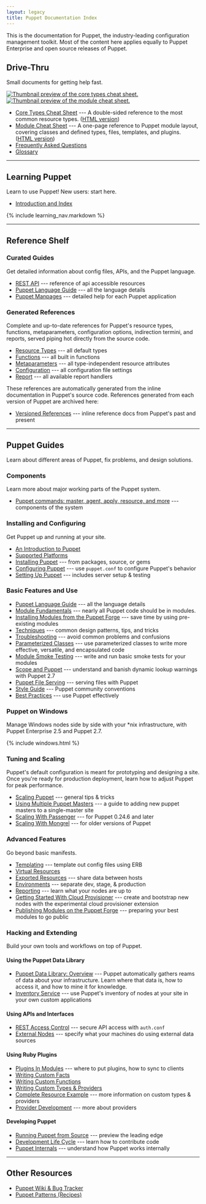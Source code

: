 ```yaml
---
layout: legacy
title: Puppet Documentation Index
---
```


This is the documentation for Puppet, the industry-leading configuration management toolkit. Most of the content here applies equally to Puppet Enterprise and open source releases of Puppet. 

Drive-Thru
----------

Small documents for getting help fast.

<a href="/puppet_core_types_cheatsheet.pdf"><img src="/images/puppet_core_types_cheatsheet_thumbnail.png" alt="Thumbnail preview of the core types cheat sheet."></a> <a href="/module_cheat_sheet.pdf"><img src="/images/module_cheat_sheet_thumbnail.png" alt="Thumbnail preview of the module cheat sheet."></a>

* [Core Types Cheat Sheet](/puppet_core_types_cheatsheet.pdf) --- A double-sided reference to the most common resource types. ([HTML version](http://projects.puppetlabs.com/projects/puppet/wiki/Core_Types_Cheat_Sheet/))
* [Module Cheat Sheet](/module_cheat_sheet.pdf) --- A one-page reference to Puppet module layout, covering classes and defined types, files, templates, and plugins. ([HTML version](/module_cheat_sheet.html))
* [Frequently Asked Questions](/guides/faq.html)
* [Glossary](/references/glossary.html)

* * * 

Learning Puppet
---------------

Learn to use Puppet! New users: start here.

* [Introduction and Index](/learning/)

{% include learning_nav.markdown %}

* * * 

Reference Shelf
---------------

### Curated Guides

Get detailed information about config files, APIs, and the Puppet language.

* [REST API](/guides/rest_api.html) --- reference of api accessible resources
* [Puppet Language Guide](/guides/language_guide.html) --- all the language details
* [Puppet Manpages](/man/) --- detailed help for each Puppet application

### Generated References

Complete and up-to-date references for Puppet's resource types, functions, metaparameters, configuration options, indirection termini, and reports, served piping hot directly from the source code.

* [Resource Types](/references/stable/type.html) --- all default types
* [Functions](/references/stable/function.html) --- all built in functions
* [Metaparameters](/references/stable/metaparameter.html) --- all type-independent resource attributes
* [Configuration](/references/stable/configuration.html) --- all configuration file settings
* [Report](/references/stable/report.html) --- all available report handlers

These references are automatically generated from the inline documentation in Puppet's source code. References generated from each version of Puppet are archived here:

* [Versioned References](references/) --- inline reference docs from Puppet's past and present

* * * 

Puppet Guides
-------------

Learn about different areas of Puppet, fix problems, and design solutions.

### Components

Learn more about major working parts of the Puppet system.

* [Puppet commands: master, agent, apply, resource, and more](/guides/tools.html) --- components of the system

### Installing and Configuring

Get Puppet up and running at your site.

* [An Introduction to Puppet](/guides/introduction.html)
* [Supported Platforms](/guides/platforms.html)
* [Installing Puppet](/guides/installation.html) --- from packages, source, or gems
* [Configuring Puppet](/guides/configuring.html) --- use `puppet.conf` to configure Puppet's behavior
* [Setting Up Puppet](/guides/setting_up.html) --- includes server setup & testing

### Basic Features and Use

* [Puppet Language Guide](/guides/language_guide.html) --- all the language details
* [Module Fundamentals](/puppet/2.7/reference/modules_fundamentals.html) --- nearly all Puppet code should be in modules.
* [Installing Modules from the Puppet Forge](/puppet/2.7/reference/modules_installing.html) --- save time by using pre-existing modules
* [Techniques](/guides/techniques.html) --- common design patterns, tips, and tricks
* [Troubleshooting](/guides/troubleshooting.html) --- avoid common problems and confusions
* [Parameterized Classes](/guides/parameterized_classes.html) --- use parameterized classes to write more effective, versatile, and encapsulated code
* [Module Smoke Testing](/guides/tests_smoke.html) --- write and run basic smoke tests for your modules
* [Scope and Puppet](/guides/scope_and_puppet.html) --- understand and banish dynamic lookup warnings with Puppet 2.7
* [Puppet File Serving](/guides/file_serving.html) --- serving files with Puppet
* [Style Guide](/guides/style_guide.html) --- Puppet community conventions
* [Best Practices](/guides/best_practices.html) --- use Puppet effectively

### Puppet on Windows

Manage Windows nodes side by side with your \*nix infrastructure, with Puppet Enterprise 2.5 and Puppet 2.7.

{% include windows.html %}

### Tuning and Scaling

Puppet's default configuration is meant for prototyping and designing a site. Once you're ready for production deployment, learn how to adjust Puppet for peak performance.

* [Scaling Puppet](/guides/scaling.html) --- general tips & tricks
* [Using Multiple Puppet Masters](/guides/scaling_multiple_masters.html) --- a guide to adding new puppet masters to a single-master site
* [Scaling With Passenger](/guides/passenger.html) --- for Puppet 0.24.6 and later
* [Scaling With Mongrel](/guides/mongrel.html) --- for older versions of Puppet

### Advanced Features

Go beyond basic manifests.

* [Templating](/guides/templating.html) --- template out config files using ERB
* [Virtual Resources](/guides/virtual_resources.html)
* [Exported Resources](/guides/exported_resources.html) --- share data between hosts
* [Environments](/guides/environment.html) --- separate dev, stage, & production
* [Reporting](/guides/reporting.html) --- learn what your nodes are up to
* [Getting Started With Cloud Provisioner](/guides/cloud_pack_getting_started.html) --- create and bootstrap new nodes with the experimental cloud provisioner extension
* [Publishing Modules on the Puppet Forge](/puppet/2.7/reference/modules_publishing.html) --- preparing your best modules to go public

### Hacking and Extending

Build your own tools and workflows on top of Puppet.

#### Using the Puppet Data Library

* [Puppet Data Library: Overview](/guides/puppet_data_library.html) --- Puppet automatically gathers reams of data about your infrastructure. Learn where that data is, how to access it, and how to mine it for knowledge.
* [Inventory Service](/guides/inventory_service.html) --- use Puppet's inventory of nodes at your site in your own custom applications

#### Using APIs and Interfaces

* [REST Access Control](/guides/rest_auth_conf.html) --- secure API access with `auth.conf`
* [External Nodes](/guides/external_nodes.html) --- specify what your machines do using external data sources

#### Using Ruby Plugins

* [Plugins In Modules](/guides/plugins_in_modules.html) --- where to put plugins, how to sync to clients
* [Writing Custom Facts](/guides/custom_facts.html)
* [Writing Custom Functions](/guides/custom_functions.html)
* [Writing Custom Types & Providers](/guides/custom_types.html)
* [Complete Resource Example](/guides/complete_resource_example.html) --- more information on custom types & providers
* [Provider Development](/guides/provider_development.html) --- more about providers

#### Developing Puppet

* [Running Puppet from Source](/guides/from_source.html) --- preview the leading edge
* [Development Life Cycle](/guides/development_lifecycle.html) --- learn how to contribute code
* [Puppet Internals](/guides/puppet_internals.html) --- understand how
  Puppet works internally

* * * 

Other Resources
---------------

* [Puppet Wiki & Bug Tracker](http://projects.puppetlabs.com/)
* [Puppet Patterns (Recipes)](http://projects.puppetlabs.com/projects/puppet/wiki/Recipes)
